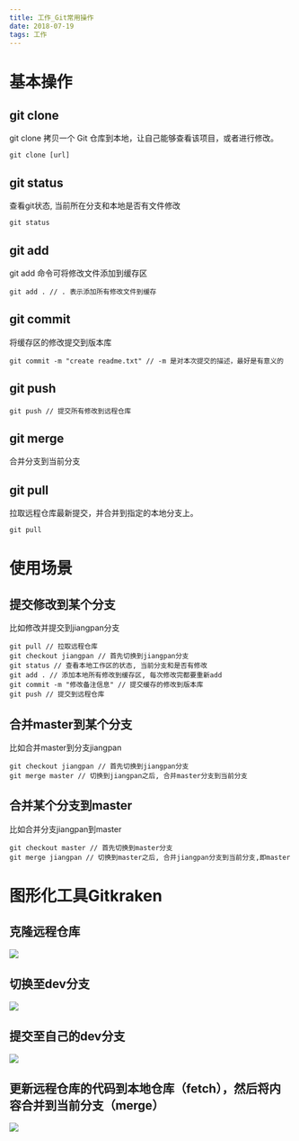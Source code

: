 ```yaml
---
title: 工作_Git常用操作
date: 2018-07-19
tags: 工作
---
```


<!-- more -->

# 基本操作

## git clone

git clone 拷贝一个 Git 仓库到本地，让自己能够查看该项目，或者进行修改。
```
git clone [url]
```

## git status

查看git状态, 当前所在分支和本地是否有文件修改
```
git status
```

## git add

git add 命令可将修改文件添加到缓存区
```
git add . // . 表示添加所有修改文件到缓存
```

## git commit 

将缓存区的修改提交到版本库
```
git commit -m "create readme.txt" // -m 是对本次提交的描述，最好是有意义的
```

## git push

```
git push // 提交所有修改到远程仓库
```

## git merge

合并分支到当前分支

## git pull

拉取远程仓库最新提交，并合并到指定的本地分支上。
```
git pull 
```

# 使用场景

## 提交修改到某个分支

比如修改并提交到jiangpan分支
```
git pull // 拉取远程仓库
git checkout jiangpan // 首先切换到jiangpan分支
git status // 查看本地工作区的状态, 当前分支和是否有修改
git add . // 添加本地所有修改到缓存区, 每次修改完都要重新add
git commit -m "修改备注信息" // 提交缓存的修改到版本库
git push // 提交到远程仓库
```

## 合并master到某个分支

比如合并master到分支jiangpan
```
git checkout jiangpan // 首先切换到jiangpan分支
git merge master // 切换到jiangpan之后, 合并master分支到当前分支
```

## 合并某个分支到master

比如合并分支jiangpan到master
```
git checkout master // 首先切换到master分支
git merge jiangpan // 切换到master之后, 合并jiangpan分支到当前分支,即master
```

# 图形化工具Gitkraken

## 克隆远程仓库

![](https://images2017.cnblogs.com/blog/886183/201711/886183-20171115205614546-519985779.gif)

## 切换至dev分支

![](https://images2017.cnblogs.com/blog/886183/201711/886183-20171115205812906-735356286.gif)

## 提交至自己的dev分支

![](https://images2017.cnblogs.com/blog/886183/201711/886183-20171115205929546-940928059.gif)

## 更新远程仓库的代码到本地仓库（fetch），然后将内容合并到当前分支（merge）

![](https://images2017.cnblogs.com/blog/886183/201711/886183-20171115205943812-1402804833.gif)
